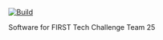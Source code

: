 
[![Build](https://github.com/RobotGirls/FTC-Team-25/actions/workflows/build.yaml/badge.svg)](https://github.com/RobotGirls/FTC-Team-25/actions/workflows/build.yaml)

Software for FIRST Tech Challenge Team 25
